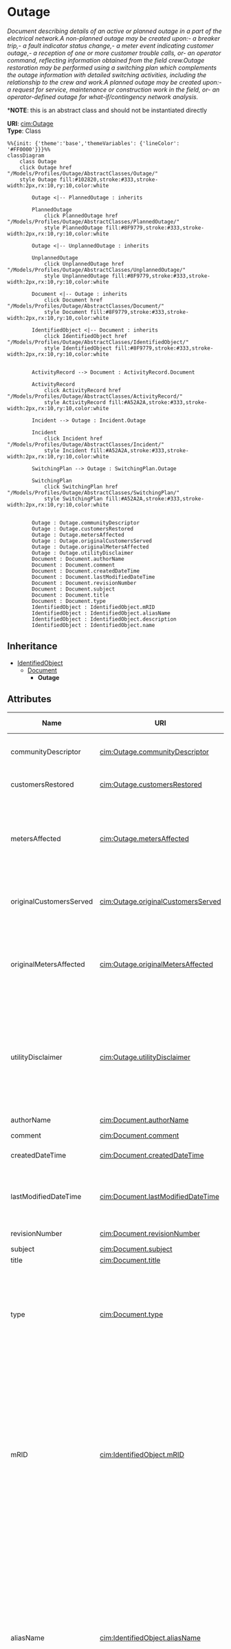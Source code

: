 # Outage

_Document describing details of an active or planned outage in a part of the electrical network.A non-planned outage may be created upon:- a breaker trip,- a fault indicator status change,- a meter event indicating customer outage,- a reception of one or more customer trouble calls, or- an operator command, reflecting information obtained from the field crew.Outage restoration may be performed using a switching plan which complements the outage information with detailed switching activities, including the relationship to the crew and work.A planned outage may be created upon:- a request for service, maintenance or construction work in the field, or- an operator-defined outage for what-if/contingency network analysis._

*__NOTE__: this is an abstract class and should not be instantiated directly

**URI**: [cim:Outage](http://iec.ch/TC57/CIM100#Outage)<br />
**Type**: Class

```mermaid
%%{init: {'theme':'base','themeVariables': {'lineColor': '#FF0000'}}}%%
classDiagram
    class Outage
    click Outage href "/Models/Profiles/Outage/AbstractClasses/Outage/"
    style Outage fill:#102820,stroke:#333,stroke-width:2px,rx:10,ry:10,color:white

        Outage <|-- PlannedOutage : inherits

        PlannedOutage
            click PlannedOutage href "/Models/Profiles/Outage/AbstractClasses/PlannedOutage/"
            style PlannedOutage fill:#8F9779,stroke:#333,stroke-width:2px,rx:10,ry:10,color:white

        Outage <|-- UnplannedOutage : inherits

        UnplannedOutage
            click UnplannedOutage href "/Models/Profiles/Outage/AbstractClasses/UnplannedOutage/"
            style UnplannedOutage fill:#8F9779,stroke:#333,stroke-width:2px,rx:10,ry:10,color:white
     
        Document <|-- Outage : inherits
            click Document href "/Models/Profiles/Outage/AbstractClasses/Document/"
            style Document fill:#8F9779,stroke:#333,stroke-width:2px,rx:10,ry:10,color:white
     
        IdentifiedObject <|-- Document : inherits
            click IdentifiedObject href "/Models/Profiles/Outage/AbstractClasses/IdentifiedObject/"
            style IdentifiedObject fill:#8F9779,stroke:#333,stroke-width:2px,rx:10,ry:10,color:white


        ActivityRecord --> Document : ActivityRecord.Document

        ActivityRecord
            click ActivityRecord href "/Models/Profiles/Outage/AbstractClasses/ActivityRecord/"
            style ActivityRecord fill:#A52A2A,stroke:#333,stroke-width:2px,rx:10,ry:10,color:white

        Incident --> Outage : Incident.Outage

        Incident
            click Incident href "/Models/Profiles/Outage/AbstractClasses/Incident/"
            style Incident fill:#A52A2A,stroke:#333,stroke-width:2px,rx:10,ry:10,color:white

        SwitchingPlan --> Outage : SwitchingPlan.Outage

        SwitchingPlan
            click SwitchingPlan href "/Models/Profiles/Outage/AbstractClasses/SwitchingPlan/"
            style SwitchingPlan fill:#A52A2A,stroke:#333,stroke-width:2px,rx:10,ry:10,color:white


        Outage : Outage.communityDescriptor
        Outage : Outage.customersRestored
        Outage : Outage.metersAffected
        Outage : Outage.originalCustomersServed
        Outage : Outage.originalMetersAffected
        Outage : Outage.utilityDisclaimer
        Document : Document.authorName
        Document : Document.comment
        Document : Document.createdDateTime
        Document : Document.lastModifiedDateTime
        Document : Document.revisionNumber
        Document : Document.subject
        Document : Document.title
        Document : Document.type
        IdentifiedObject : IdentifiedObject.mRID
        IdentifiedObject : IdentifiedObject.aliasName
        IdentifiedObject : IdentifiedObject.description
        IdentifiedObject : IdentifiedObject.name
```

## Inheritance
* [IdentifiedObject](/Models/Profiles/Outage/AbstractClasses/IdentifiedObject/)
    * [Document](/Models/Profiles/Outage/AbstractClasses/Document/)
        * **Outage**

## Attributes
| Name | URI | Cardinality and Range | Description | Inheritance |
| ---  | --- | --- | --- | --- |
| communityDescriptor | [cim:Outage.communityDescriptor](http://iec.ch/TC57/CIM100#Outage.communityDescriptor) | 0..1 string | a name to denote the community - this could be a name or a code of some kind. | direct |
| customersRestored | [cim:Outage.customersRestored](http://iec.ch/TC57/CIM100#Outage.customersRestored) | 0..1 integer | number of customers that have been restored in the area. | direct |
| metersAffected | [cim:Outage.metersAffected](http://iec.ch/TC57/CIM100#Outage.metersAffected) | 0..1 integer | The updated number of meters affected by the outage as reported by the OMS within the utility.  It is assumed this number will be updated repeatedly until the full outage is resolved. | direct |
| originalCustomersServed | [cim:Outage.originalCustomersServed](http://iec.ch/TC57/CIM100#Outage.originalCustomersServed) | 0..1 integer | the total number of customers that are served in the area (both outaged and not outaged). | direct |
| originalMetersAffected | [cim:Outage.originalMetersAffected](http://iec.ch/TC57/CIM100#Outage.originalMetersAffected) | 0..1 integer | The original number of meters that were affected as reported by the OMS within the utility. That is, this is the total number of meters that were out at the beginning of the outage. | direct |
| utilityDisclaimer | [cim:Outage.utilityDisclaimer](http://iec.ch/TC57/CIM100#Outage.utilityDisclaimer) | 0..1 string | This contains an disclaimers the utility would like to place on the data provided to any stakeholder.  This may be different for different stakeholders.  This should possibly be an attribute under the Organization class but it is placed here for now. | direct |
| authorName | [cim:Document.authorName](http://iec.ch/TC57/CIM100#Document.authorName) | 0..1 string | Name of the author of this document. | Document |
| comment | [cim:Document.comment](http://iec.ch/TC57/CIM100#Document.comment) | 0..1 string | Free text comment. | Document |
| createdDateTime | [cim:Document.createdDateTime](http://iec.ch/TC57/CIM100#Document.createdDateTime) | 0..1 datetime | Date and time that this document was created. | Document |
| lastModifiedDateTime | [cim:Document.lastModifiedDateTime](http://iec.ch/TC57/CIM100#Document.lastModifiedDateTime) | 0..1 datetime | Date and time this document was last modified. Documents may potentially be modified many times during their lifetime. | Document |
| revisionNumber | [cim:Document.revisionNumber](http://iec.ch/TC57/CIM100#Document.revisionNumber) | 0..1 string | Revision number for this document. | Document |
| subject | [cim:Document.subject](http://iec.ch/TC57/CIM100#Document.subject) | 0..1 string | Document subject. | Document |
| title | [cim:Document.title](http://iec.ch/TC57/CIM100#Document.title) | 0..1 string | Document title. | Document |
| type | [cim:Document.type](http://iec.ch/TC57/CIM100#Document.type) | 0..1 string | Utility-specific classification of this document, according to its corporate standards, practices, and existing IT systems (e.g., for management of assets, maintenance, work, outage, customers, etc.). | Document |
| mRID | [cim:IdentifiedObject.mRID](http://iec.ch/TC57/CIM100#IdentifiedObject.mRID) | 0..1 string | Master resource identifier issued by a model authority. The mRID is unique within an exchange context. Global uniqueness is easily achieved by using a UUID, as specified in RFC 4122, for the mRID. The use of UUID is strongly recommended.For CIMXML data files in RDF syntax conforming to IEC 61970-552, the mRID is mapped to rdf:ID or rdf:about attributes that identify CIM object elements. | IdentifiedObject |
| aliasName | [cim:IdentifiedObject.aliasName](http://iec.ch/TC57/CIM100#IdentifiedObject.aliasName) | 0..1 string | The aliasName is free text human readable name of the object alternative to IdentifiedObject.name. It may be non unique and may not correlate to a naming hierarchy.The attribute aliasName is retained because of backwards compatibility between CIM relases. It is however recommended to replace aliasName with the Name class as aliasName is planned for retirement at a future time. | IdentifiedObject |
| description | [cim:IdentifiedObject.description](http://iec.ch/TC57/CIM100#IdentifiedObject.description) | 0..1 string | The description is a free human readable text describing or naming the object. It may be non unique and may not correlate to a naming hierarchy. | IdentifiedObject |
| name | [cim:IdentifiedObject.name](http://iec.ch/TC57/CIM100#IdentifiedObject.name) | 0..1 string | The name is any free human readable and possibly non unique text naming the object. | IdentifiedObject |

### Schema Source
* from schema: [http://iec.ch/TC57/2007/profile](http://iec.ch/TC57/2007/profile)
